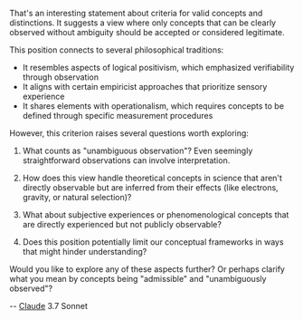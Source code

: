 That's an interesting statement about criteria for valid concepts and distinctions. It suggests a view where only concepts that can be clearly observed without ambiguity should be accepted or considered legitimate.

This position connects to several philosophical traditions:

- It resembles aspects of logical positivism, which emphasized verifiability through observation
- It aligns with certain empiricist approaches that prioritize sensory experience
- It shares elements with operationalism, which requires concepts to be defined through specific measurement procedures

However, this criterion raises several questions worth exploring:

1. What counts as "unambiguous observation"? Even seemingly straightforward observations can involve interpretation.

2. How does this view handle theoretical concepts in science that aren't directly observable but are inferred from their effects (like electrons, gravity, or natural selection)?

3. What about subjective experiences or phenomenological concepts that are directly experienced but not publicly observable?

4. Does this position potentially limit our conceptual frameworks in ways that might hinder understanding?

Would you like to explore any of these aspects further? Or perhaps clarify what you mean by concepts being "admissible" and "unambiguously observed"?

-- [Claude](https://abikesa.github.io/wild-e/) 3.7 Sonnet

